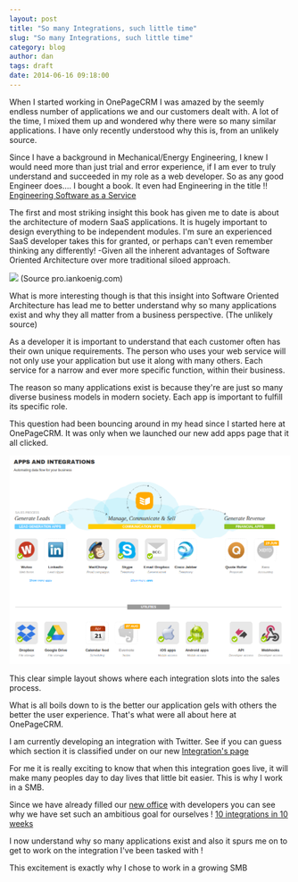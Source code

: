 ```yaml
---
layout: post
title: "So many Integrations, such little time"
slug: "So many Integrations, such little time"
category: blog
author: dan
tags: draft
date: 2014-06-16 09:18:00
---
```



When I started working in OnePageCRM I was amazed by the seemly endless number of applications we and our customers dealt with. A lot of the time, I mixed them up and wondered why there were so many similar applications. I have only recently understood why this is, from an unlikely source.

Since I have a background in Mechanical/Energy Engineering, I knew I would need more than just trial and error experience, if I am ever to truly understand and succeeded in my role as a web developer. So as any good Engineer does.... I bought a book. It even had Engineering in the title !! <a  href="http://www.saasbook.info/">Engineering Software as a Service</a>

The first and most striking insight this book has given me to date is about the architecture of modern SaaS applications. It is hugely important to design everything to be independent modules. I'm sure an experienced SaaS developer takes this for granted, or perhaps can't even remember thinking any differently! -Given all the inherent advantages of Software Oriented Architecture over more traditional siloed approach.

<img class="img-responsive" src="http://pro.iankoenig.com/images/silo.jpg" /> (Source pro.iankoenig.com)


What is more interesting though is that this insight into Software Oriented Architecture has lead me to better understand why so many applications exist and why they all matter from a business perspective. (The unlikely source)

As a developer it is important to understand that each customer often has their own unique requirements. The person who uses your web service will not only use your application but use it along with many others. Each service for a narrow and ever more specific function, within their business.

The reason so many applications exist is because they're are just so many diverse business models in modern society. Each app is important to fulfill its specific role. 

This question had been bouncing around in my head since I started here at OnePageCRM. It was only when we launched our new add apps page that it all clicked.

<img class="img-responsive" src="/assets/images/Integrations_2014.png">

This clear simple layout shows where each integration slots into the sales process.

What is all boils down to is the better our application gels with others the better the user experience. That's what were all about here at OnePageCRM. 

I am currently developing an integration with Twitter. See if you can guess which section it is classified under on our new <a href="https://app.onepagecrm.com/apps">Integration's page</a>

For me it is really exciting to know that when this integration goes live, it will make many peoples day to day lives that little bit easier. This is why I work in a SMB.

Since we have already filled our <a href="http://blog.onepagecrm.com/blog/onepagecrm-expands-and-moves-to-a-bigger-bolder-new-office">new office</a> with developers you can see why we have set such an ambitious goal for ourselves ! <a href="http://blog.onepagecrm.com/blog/sales-ecosystem">10 integrations in 10 weeks</a>

I now understand why so many applications exist and also it spurs me on to get to work on the integration I've been tasked with !

This excitement is exactly why I chose to work in a growing SMB